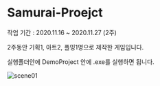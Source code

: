 # Samurai-Proejct

작업 기간 : 2020.11.16 ~ 2020.11.27 (2주)

2주동안 기획1, 아트2, 플밍1명으로 제작한 게임입니다.

실행폴더안에 DemoProject 안에 .exe를 실행하면 됩니다.

![scene01](https://user-images.githubusercontent.com/66878270/192182942-74b56b9e-611a-4ee7-ade4-07df89852065.jpg)
